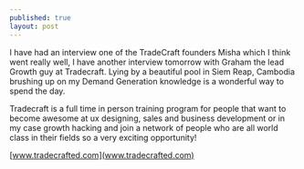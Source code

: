 ```yaml
---
published: true
layout: post
---
```


I have had an interview one of the TradeCraft founders Misha which I think went really well, I have another interview tomorrow with Graham the lead Growth guy at Tradecraft.
Lying by a beautiful pool in Siem Reap, Cambodia brushing up on my Demand Generation knowledge is a wonderful way to spend the day.

Tradecraft is a full time in person training program for people that want to become awesome at ux designing, sales and business development or in my case growth hacking and join a network of people who are all world class in their fields so a very exciting opportunity!

[www.tradecrafted.com](www.tradecrafted.com)